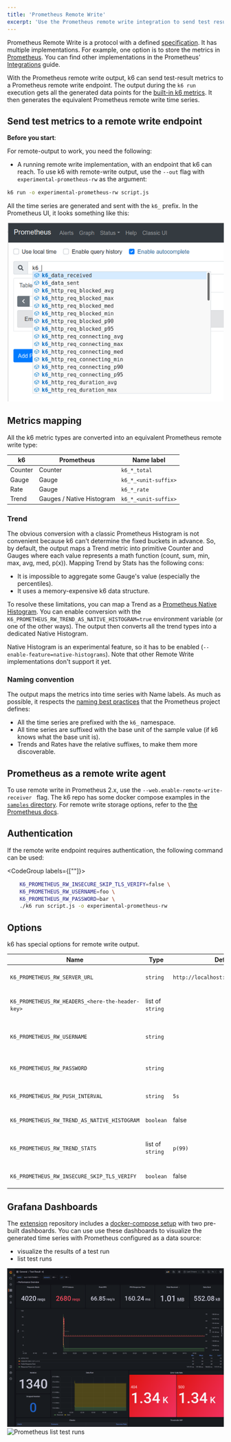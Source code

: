 ```yaml
---
title: 'Prometheus Remote Write'
excerpt: 'Use the Prometheus remote write integration to send test results to any Prometheus remote write endpoint.'
---
```


<Blockquote mod="attention" title="Experimental">
<ExperimentalBlockquote />
</Blockquote>

Prometheus Remote Write is a protocol with a defined [specification](https://docs.google.com/document/d/1LPhVRSFkGNSuU1fBd81ulhsCPR4hkSZyyBj1SZ8fWOM/edit).
It has multiple implementations.
For example, one option is to store the metrics in [Prometheus](https://prometheus.io/docs/prometheus/latest/feature_flags/#remote-write-receiver).
You can find other implementations in the Prometheus' [Integrations](https://prometheus.io/docs/operating/integrations) guide.

With the Prometheus remote write output, k6 can send test-result metrics to a Prometheus remote write endpoint.
The output during the `k6 run` execution gets all the generated data points for the [built-in  k6 metrics](/using-k6/metrics/).
It then generates the equivalent Prometheus remote write time series.

## Send test metrics to a remote write endpoint


**Before you start**:

For remote-output to work, you need the following:
- A running remote write implementation, with an endpoint that k6 can reach.
To use k6 with remote-write output, use the `--out` flag with `experimental-prometheus-rw` as the argument:

```bash
k6 run -o experimental-prometheus-rw script.js
```
 
All the time series are generated and sent with the `k6_` prefix.
In the Prometheus UI, it looks something  like this:

![k6 metrics as seen in the Prometheus UI](images/Prometheus/prom.png)

## Metrics mapping

All the k6 metric types are converted into an equivalent Prometheus remote write type:

| k6 | Prometheus | Name label |
|----|------------| ---------- |
| Counter | Counter | `k6_*_total`
| Gauge | Gauge | `k6_*_<unit-suffix>` |
| Rate | Gauge | `k6_*_rate` |
| Trend | Gauges / Native Histogram | `k6_*_<unit-suffix>` |

### Trend

The obvious conversion with a classic Prometheus Histogram is not convenient because k6 can't determine the fixed buckets in advance.
So, by default, the output maps a Trend metric into primitive Counter and Gauges where each value represents a math function (count, sum, min, max, avg, med, p(x)).
Mapping Trend by Stats has the following cons:
* It is impossible to aggregate some Gauge's value (especially the percentiles).
* It uses a memory-expensive k6 data structure.

To resolve these limitations, you can map a Trend as a [Prometheus Native Histogram](https://prometheus.io/docs/concepts/metric_types/#histogram).
You can enable conversion with the `K6_PROMETHEUS_RW_TREND_AS_NATIVE_HISTOGRAM=true` environment variable (or one of the other ways).
The output then converts all the trend types into a dedicated Native Histogram.

Native Histogram is an experimental feature, so it has to be enabled (`--enable-feature=native-histograms`). Note that other Remote Write implementations don't support it yet.

### Naming convention

The output maps the metrics into time series with Name labels.
As much as possible, it respects the [naming best practices](https://prometheus.io/docs/practices/naming) that the Prometheus project defines:

* All the time series are prefixed with the `k6_` namespace.
* All time series are suffixed with the base unit of the sample value (if k6 knows what the base unit is).
* Trends and Rates have the relative suffixes, to make them more discoverable.

## Prometheus as a remote write agent

To use remote write in Prometheus 2.x, use the `--web.enable-remote-write-receiver ` flag.
The k6 repo has some docker compose examples in the [`samples` directory](https://github.com/grafana/k6/tree/master/samples).
For remote write storage options, refer to the [the Prometheus docs](https://prometheus.io/docs/prometheus/latest/configuration/configuration/#remote_write).

## Authentication

If the remote write endpoint requires authentication, the following command can be used:

<CodeGroup labels={[""]}>

```bash
    K6_PROMETHEUS_RW_INSECURE_SKIP_TLS_VERIFY=false \
    K6_PROMETHEUS_RW_USERNAME=foo \
    K6_PROMETHEUS_RW_PASSWORD=bar \
    ./k6 run script.js -o experimental-prometheus-rw
```

</CodeGroup>

## Options

k6 has special options for remote write output.

| Name | Type | Default | Description |
| ---- | ---- | ------- | ----------- |
| `K6_PROMETHEUS_RW_SERVER_URL` | `string` | `http://localhost:9090/api/v1/write` | URL of the Prometheus Remote Write implementation's endpoint. |
| `K6_PROMETHEUS_RW_HEADERS_<here-the-header-key>` | list of `string` | | Additional headers to include in the HTTP requests. `K6_PROMETHEUS_RW_HEADERS_X-MY-HEADER=foo`|
| `K6_PROMETHEUS_RW_USERNAME` | `string` | | User for the HTTP Basic authentication at the Prometheus Remote Write endpoint. |
| `K6_PROMETHEUS_RW_PASSWORD` | `string` | | Password for the HTTP Basic authentication at the Prometheus Remote Write endpoint. |
| `K6_PROMETHEUS_RW_PUSH_INTERVAL` | `string` | `5s` | Interval of the metrics' aggregation and upload to the endpoint. |
| `K6_PROMETHEUS_RW_TREND_AS_NATIVE_HISTOGRAM` | `boolean` | false | If true, it maps the all defined Trend metrics as [Native Histograms](#trend). |
| `K6_PROMETHEUS_RW_TREND_STATS` | list of `string` | `p(99)` | If Native Histogram is not enabled then it defines the stats functions to map for the all defined Trend metrics. |
| `K6_PROMETHEUS_RW_INSECURE_SKIP_TLS_VERIFY` | `boolean` | false | If true, the HTTP client skips TLS verification on the endpoint. |

## Grafana Dashboards

The [extension]() repository includes a [docker-compose setup](https://github.com/grafana/xk6-output-prometheus-remote/#docker-compose) with two pre-built dashboards.
You can use use these dashboards to visualize the generated time series with Prometheus configured as a data source: 
- visualize the results of a test run
- list test runs

![Prometheus k6 results](./images/Prometheus/prometheus-dashboard-test-result.png)
![Prometheus list test runs](./images/Prometheus/prometheus-dashboard-test-runs.png)
